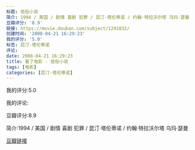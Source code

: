 ```yaml
---
标题: 低俗小说
简介: 1994 / 美国 / 剧情 喜剧 犯罪 / 昆汀·塔伦蒂诺 / 约翰·特拉沃尔塔 乌玛·瑟曼
豆瓣评分: '8.9'
链接: https://movie.douban.com/subject/1291832/
创建时间: '2008-04-21 16:29:23'
我的评分: '5.0'
标签: 昆汀·塔伦蒂诺
评论:
date: 2008-04-21 16:29:23
title: 看了电影 - 低俗小说
tags: [电影]
categories: [昆汀·塔伦蒂诺]
---
```


我的评分:5.0

我的评论:

豆瓣评分:8.9

简介:1994 / 美国 / 剧情 喜剧 犯罪 / 昆汀·塔伦蒂诺 / 约翰·特拉沃尔塔 乌玛·瑟曼

[豆瓣链接](https://movie.douban.com/subject/1291832/)


